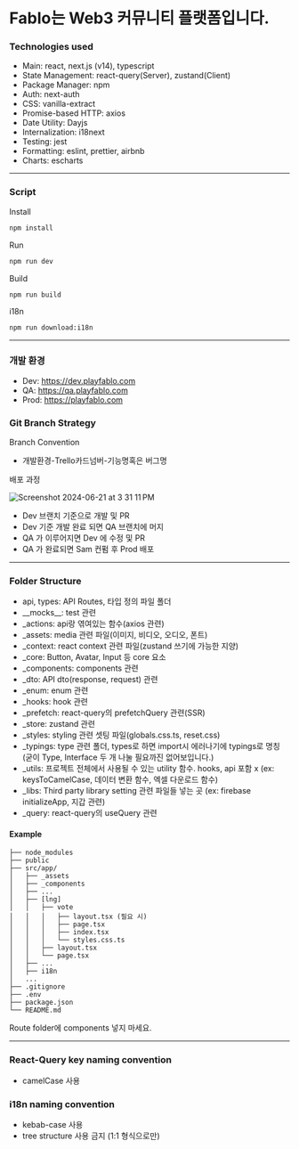 # Fablo는 Web3 커뮤니티 플랫폼입니다.

### Technologies used

- Main: react, next.js (v14), typescript
- State Management: react-query(Server), zustand(Client)
- Package Manager: npm
- Auth: next-auth
- CSS: vanilla-extract
- Promise-based HTTP: axios
- Date Utility: Dayjs
- Internalization: i18next
- Testing: jest
- Formatting: eslint, prettier, airbnb
- Charts: escharts

---

### Script

Install

```bash
npm install
```

Run

```bash
npm run dev
```

Build

```bash
npm run build
```

i18n

```bash
npm run download:i18n
```

---

### 개발 환경

- Dev: https://dev.playfablo.com
- QA: https://qa.playfablo.com
- Prod: https://playfablo.com

### Git Branch Strategy

Branch Convention

- 개발환경-Trello카드넘버-기능명혹은 버그명

배포 과정

![Screenshot 2024-06-21 at 3 31 11 PM](https://github.com/team-factblock/fablo-web/assets/158447795/95254230-de6e-4b08-bcb0-45fd7411bfcd)

- Dev 브랜치 기준으로 개발 및 PR
- Dev 기준 개발 완료 되면 QA 브랜치에 머지
- QA 가 이루어지면 Dev 에 수정 및 PR
- QA 가 완료되면 Sam 컨펌 후 Prod 배포

---

### Folder Structure

- api, types: API Routes, 타입 정의 파일 폴더
- \_\_mocks\_\_: test 관련
- \_actions: api랑 엮여있는 함수(axios 관련)
- \_assets: media 관련 파일(이미지, 비디오, 오디오, 폰트)
- \_context: react context 관련 파일(zustand 쓰기에 가능한 지양)
- \_core: Button, Avatar, Input 등 core 요소
- \_components: components 관련
- \_dto: API dto(response, request) 관련
- \_enum: enum 관련
- \_hooks: hook 관련
- \_prefetch: react-query의 prefetchQuery 관련(SSR)
- \_store: zustand 관련
- \_styles: styling 관련 셋팅 파일(globals.css.ts, reset.css)
- \_typings: type 관련 폴더, types로 하면 import시 에러나기에 typings로 명칭 (굳이 Type, Interface 두 개 나눌 필요까진 없어보입니다.)
- \_utils: 프로젝트 전체에서 사용될 수 있는 utility 함수. hooks, api 포함 x (ex: keysToCamelCase, 데이터 변환 함수, 엑셀 다운로드 함수)
- \_libs: Third party library setting 관련 파일들 넣는 곳 (ex: firebase initializeApp, 지갑 관련)
- \_query: react-query의 useQuery 관련

#### Example

```
├── node_modules
├── public
├── src/app/
│   ├── _assets
│   ├── _components
│   ├── ...
│   ├── [lng]
│   │   ├── vote
│   │   │   ├── layout.tsx (필요 시)
│   │   │   ├── page.tsx
│   │   │   ├── index.tsx
│   │   │   └── styles.css.ts
│   │   ├── layout.tsx
│   │   └── page.tsx
│   ├── ...
│   ├── i18n
│   ...
├── .gitignore
├── .env
├── package.json
└── README.md
```

Route folder에 components 넣지 마세요.

---

### React-Query key naming convention

- camelCase 사용

### i18n naming convention

- kebab-case 사용
- tree structure 사용 금지 (1:1 형식으로만)
